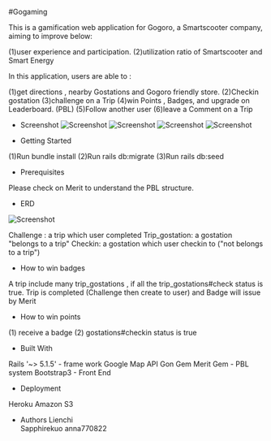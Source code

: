 #Gogaming

This is a gamification web application for Gogoro, a Smartscooter  company, aiming to improve below:

(1)user experience and participation.
(2)utilization ratio of Smartscooter and Smart Energy

In this application, users are able to :

(1)get directions , nearby Gostations and Gogoro friendly store.
(2)Checkin gostation
(3)challenge on a Trip
(4)win Points , Badges, and upgrade on Leaderboard. (PBL)
(5)Follow another user
(6)leave a Comment on a Trip


* Screenshot
![Screenshot](index.png)
![Screenshot](trip_index.png)
![Screenshot](trip_show.png)
![Screenshot](user_show.png)


* Getting Started

(1)Run bundle install
(2)Run rails db:migrate
(3)Run rails db:seed


* Prerequisites

Please check on Merit to understand the PBL structure.

* ERD

![Screenshot](ERD.png)


Challenge :  a trip which user completed
Trip_gostation: a gostation "belongs to a trip" 
Checkin: a gostation which user checkin to ("not belongs to a trip")



* How to win badges

A trip include many trip_gostations , if all the trip_gostations#check status is true. Trip is completed (Challenge then create to user) and Badge will issue by Merit

* How to win points

(1) receive a badge
(2) gostations#checkin status is true

* Built With

Rails '~> 5.1.5' - frame work
Google Map API 
Gon Gem
Merit Gem - PBL system
Bootstrap3 - Front End

* Deployment

Heroku
Amazon S3


* Authors
Lienchi  
Sapphirekuo 
anna770822